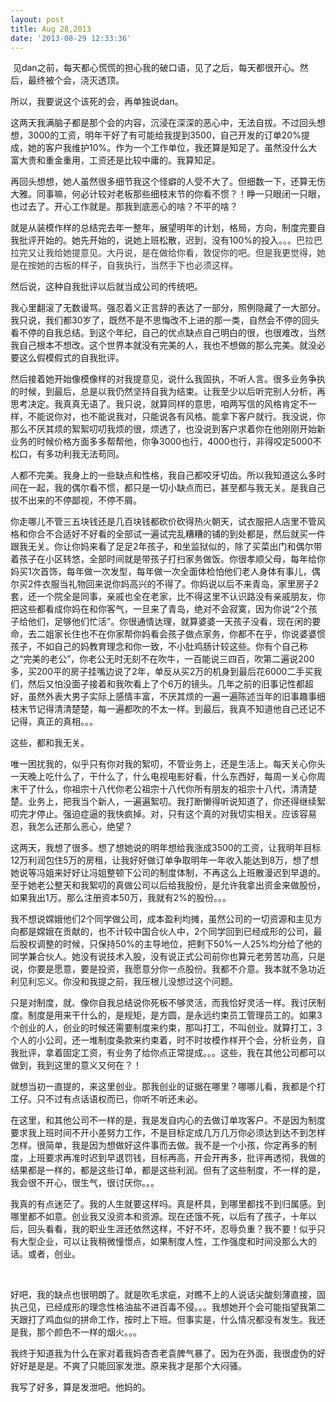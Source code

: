 ```yaml
---
layout: post
title: Aug 28,2013
date: '2013-08-29 12:33:36'
---
```



 见dan之前，每天都心慌慌的担心我的破口语，见了之后，每天都很开心。然后，最终被个会，浇灭透顶。

所以，我要说这个该死的会，再单独说dan。

这两天我满脑子都是那个会的内容，沉浸在深深的恶心中，无法自拔。不过回头想想，3000的工资，明年干好了有可能给我提到3500，自己开发的订单20%提成，她的客户我维护10%。作为一个工作单位，我还算是知足了。虽然没什么大富大贵和重金重用，工资还是比较中庸的。我算知足。

再回头想想，她人虽然很多细节我这个怪癖的人受不大了。但细数一下，还算无伤大雅。同事嘛，何必计较对老板那些细枝末节的你看不惯？！睁一只眼闭一只眼，也过去了。开心工作就是。那我到底恶心的啥？不平的啥？

就是从装模作样的总结完去年一整年，展望明年的计划，格局，方向，制度完要自我批评开始的。她先开始的，说她上班松散，迟到，没有100%的投入。<span style="color: #333333;">。。巴拉巴拉完又让我给她提意见。大丹说，是在做给你看，敦促你的吧。但是我更觉得，她是在按她的古板的样子，自我执行，当然手下也必须这样。</span>

然后说，这种自我批评以后就当成公司的传统吧。

我心里翻滚了无数谩骂。强忍着义正言辞的表达了一部分，照例隐藏了一大部分。我只说，我们都30岁了，既然不是不思悔改不上进的那一类，自然会不停的回头看不停的自我总结。到这个年纪，自己的优点缺点自己明白的很，也很难改，当然我自己根本不想改。这个世界本就没有完美的人，我也不想做的那么完美。就没必要这么假模假式的自我批评。

然后接着她开始像模像样的对我提意见，说什么我固执，不听人言。很多业务争执的时候，到最后，总是以我仍然坚持自我为结束。让我至少以后听完别人分析，再思考决定。我真真无语了。我只说，就算同样的意思，咱两写信的风格肯定不一样，不能说你对，也不能说我对，只能说各有风格。能拿下客户就行。我没说，你那么不厌其烦的絮絮叨叨我烦的很，烦透了，也没说到客户求着你在他刚刚开始新业务的时候价格方面多多帮帮他，你争3000也行，4000也行，非得咬定5000不松口，有多功利我无法苟同。

人都不完美。我身上的一些缺点和性格，我自己都咬牙切齿。所以我知道这么多时间在一起，我的偶尔看不惯，都只是一切小缺点而已，甚至都与我无关。是我自己拔不出来的不停鄙视，不停不屑。

你走哪儿不管三五块钱还是几百块钱都砍价砍得热火朝天，试衣服把人店里不管风格和你合不合适好不好看的全部试一遍试完乱糟糟的铺的到处都是，然后就买一件跟我无关。你让你妈来看了足足2年孩子，和坐监狱似的，除了买菜出门和偶尔带着孩子在小区转悠，全部时间就是带孩子打扫家务做饭。你很孝顺父母，每年给你妈买1次首饰，每年做一次发型，每年做一次全面体检怕他们老人身体有事儿，偶尔买2件衣服当礼物回来说你妈高兴的不得了。你妈说以后不来青岛，家里房子2套，还一个院全是同事，亲戚也全在老家，比不得这里不认识路没有亲戚朋友，你把这些都看成你妈在和你客气，一旦来了青岛，绝对不会寂寞，因为你说“2个孩子给他们，足够他们忙活”。你很通情达理，就算婆婆一天孩子没看，现在闲的要命，去二姐家长住也不在你家帮你妈看会孩子做点家务，你都不在乎，你说婆婆惯孩子，不如自己的妈教育理念和你一致，不小肚鸡肠计较这些。你有个自己称之“完美的老公”，你老公无时无刻不在吹牛，一百能说三四百，吹第二遍说200多，买200平的房子挂嘴边说了2年，单反从买2万的机身到最后花6000二手买我们，然后又怕没面子接着和我吹看上了个6万的镜头。几年之前的旧事记性都超好，虽然外表大男子实际上感情丰富，不厌其烦的一遍一遍陈述当年的旧事趣事细枝末节记得清清楚楚，每一遍都吹的不太一样。到最后，我真不知道他自己还记不记得，真正的真相。。。

这些，都和我无关。

唯一困扰我的，似乎只有你对我的絮叨，不管业务上，还是生活上。每天关心你头一天晚上吃什么了，干什么了，什么电视电影好看，什么东西好，每周一关心你周末干了什么，你祖宗十八代你老公祖宗十八代你所有朋友的祖宗十八代，清清楚楚。业务上，把我当个新人，一遍遍絮叨。我打断懒得听说知道了，你还得继续絮叨完才停止。强迫症逼的我快疯掉。对，只有这个真的对我切实相关。应该容易忍，我怎么还那么恶心，绝望？

这两天，我想了很多。想了想她说的明年想给我涨成3500的工资，让我明年目标12万利润包住5万的房租，让我好好做订单争取明年一年收入能达到8万，想了想她说等冯姐来好好让冯姐整顿下公司的制度体制，不再这么上班散漫迟到早退的。至于她老公整天和我絮叨的真做公司以后给我股份，是允许我拿出资金来做股份，如果我出1万。那么注册资本50万，我就有2%的股份。。。

我不想说嫦娥他们2个同学做公司，成本盈利均摊，虽然公司的一切资源和主见方向都是嫦娥在贡献的，也不计较中国合伙人中，2个同学回到已经成形的公司，最后股权调整的时候，只保持50%的主导地位，把剩下50%一人25%均分给了他的同学兼合伙人。她没有说技术入股，没有说正式公司前你也算元老劳苦功高，只是说，你要是愿意，要是投资，我愿意分你一点股份。我都不介意。我本就不急功近利见利忘义。你没和我提之前，我压根儿没想过这个问题。

只是对制度，就、像你自我总结说你死板不够灵活，而我恰好灵活一样。我讨厌制度。制度是用来干什么的，是规矩，是方圆，是永远约束员工管理员工的。如果3个创业的人，创业的时候还需要制度来约束，那叫打工，不叫创业。就算打工，3个人的小公司，还一堆制度条款来约束着，时不时妆模作样开个会，分析业务，自我批评，拿着固定工资，有业务了给你点正常提成。。。这些，我在其他公司都可以做到，我到这里的意义又何在？！

就想当初一直提的，来这里创业。那我创业的证据在哪里？哪哪儿看，我都是个打工仔。只不过有点话语权而已，你听不听还未必。

在这里，和其他公司不一样的是，我是发自内心的去做订单攻客户。不是因为制度要求我上班时间不开小差努力工作，不是目标定成几万几万你必须达到达不到怎样怎样。很简单，我是因为想做好这件事而去做。我不是一个小孩，你定再多的制度，上班要求再准时迟到早退罚钱，目标再高，开会开再多，批评再透彻，我做的结果都是一样的，都是这些订单，都是这些利润。但有了这些制度，不一样的是，我会很不开心，很生气，很讨厌你。。。

我真的有点迷茫了。我的人生就要这样吗。真是杯具，到哪里都找不到归属感。到哪里都不如意。创业我又没资本和资源。现在还饿不死，以后有了孩子，十年以后，回头看看，我的职业生涯还依然这样，不好不坏，忍辱负重？我不要！似乎只有大型企业，可以让我稍微憧憬点，如果制度人性，工作强度和时间没那么大的话。或者，创业。

 

好吧，我的缺点也很明朗了。就是吹毛求疵，对瞧不上的人说话尖酸刻薄直接，固执己见，已经成形的理念性格油盐不进百毒不侵。。。我想她开个会可能指望我第二天跟打了鸡血似的拼命工作，按时上下班。但事实是，什么情况都没有发生。我还是我，那个颜色不一样的烟火。。。

我终于知道我为什么在家对着我妈杏杏老袁脾气暴了。因为在外面，我很虚伪的好好好是是是。不爽了只能回家发泄。原来我才是那个大闷骚。

我写了好多，算是发泄吧。他妈的。

 


